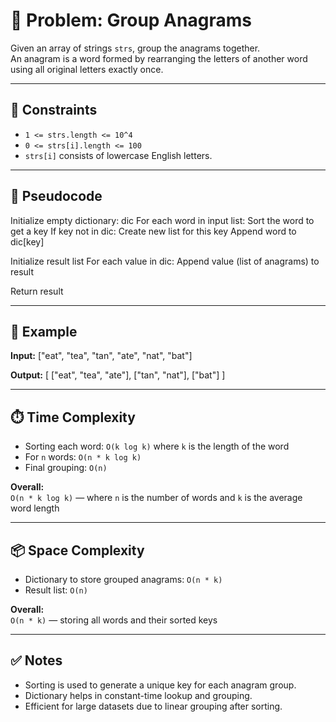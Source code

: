 # 🧩 Problem: Group Anagrams

Given an array of strings `strs`, group the anagrams together.  
An anagram is a word formed by rearranging the letters of another word using all original letters exactly once.

---

## 📌 Constraints

- `1 <= strs.length <= 10^4`
- `0 <= strs[i].length <= 100`
- `strs[i]` consists of lowercase English letters.

---

## 🧠 Pseudocode

Initialize empty dictionary: dic For each word in input list: Sort the word to get a key If key not in dic: Create new list for this key Append word to dic[key]

Initialize result list For each value in dic: Append value (list of anagrams) to result

Return result

---

## 🧪 Example

**Input:**
["eat", "tea", "tan", "ate", "nat", "bat"]

**Output:**
[ ["eat", "tea", "ate"], ["tan", "nat"], ["bat"] ]

---

## ⏱️ Time Complexity

- Sorting each word: `O(k log k)` where `k` is the length of the word
- For `n` words: `O(n * k log k)`
- Final grouping: `O(n)`

**Overall:**  
`O(n * k log k)` — where `n` is the number of words and `k` is the average word length

---

## 📦 Space Complexity

- Dictionary to store grouped anagrams: `O(n * k)`
- Result list: `O(n)`

**Overall:**  
`O(n * k)` — storing all words and their sorted keys

---

## ✅ Notes

- Sorting is used to generate a unique key for each anagram group.
- Dictionary helps in constant-time lookup and grouping.
- Efficient for large datasets due to linear grouping after sorting.

